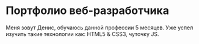 # Портфолио веб-разработчика

Меня зовут Денис, обучаюсь данной профессии 5 месяцев. Уже успел изучить такие технологии как: HTML5 & CSS3, чуточку JS.